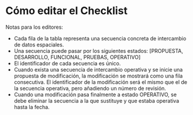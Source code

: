 # Cómo editar el Checklist

Notas para los editores:  
- Cada fila de la tabla representa una secuencia concreta de intercambio de datos espaciales.
- Una secuencia puede pasar por los siguientes estados: [PROPUESTA, DESARROLLO, FUNCIONAL, PRUEBAS, OPERATIVO]
- El identificador de cada secuencia es único.
- Cuando exista una secuencia de intercambio operativa y se inicie una propuesta de modificación, la modificación se mostrará como una fila consecutiva. El identificador de la modificación será el mismo que el de la secuencia operativa, pero añadiendo un número de revisión.
- Cuando una modificación pasa finalmente a estado OPERATIVO, se debe eliminar la secuencia a la que sustituye y que estaba operativa hasta la fecha.